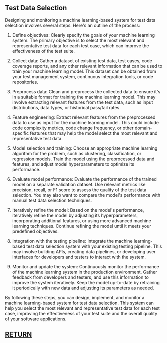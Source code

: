 ## Test Data Selection

Designing and monitoring a machine learning-based system for test data selection involves several steps. Here's an outline of the process:

1. Define objectives: Clearly specify the goals of your machine learning system. The primary objective is to select the most relevant and representative test data for each test case, which can improve the effectiveness of the test suite.

2. Collect data: Gather a dataset of existing test data, test cases, code coverage reports, and any other relevant information that can be used to train your machine learning model. This dataset can be obtained from your test management system, continuous integration tools, or code repositories.

3. Preprocess data: Clean and preprocess the collected data to ensure it's in a suitable format for training the machine learning model. This may involve extracting relevant features from the test data, such as input distributions, data types, or historical pass/fail rates.

4. Feature engineering: Extract relevant features from the preprocessed data to use as input for the machine learning model. This could include code complexity metrics, code change frequency, or other domain-specific features that may help the model select the most relevant and representative test data.

5. Model selection and training: Choose an appropriate machine learning algorithm for the problem, such as clustering, classification, or regression models. Train the model using the preprocessed data and features, and adjust model hyperparameters to optimize its performance.

6. Evaluate model performance: Evaluate the performance of the trained model on a separate validation dataset. Use relevant metrics like precision, recall, or F1 score to assess the quality of the test data selection. You may also want to compare the model's performance with manual test data selection techniques.

7. Iteratively refine the model: Based on the model's performance, iteratively refine the model by adjusting its hyperparameters, incorporating additional features, or using more advanced machine learning techniques. Continue refining the model until it meets your predefined objectives.

8. Integration with the testing pipeline: Integrate the machine learning-based test data selection system with your existing testing pipeline. This may involve building APIs, creating data pipelines, or developing user interfaces for developers and testers to interact with the system.

9. Monitor and update the system: Continuously monitor the performance of the machine learning system in the production environment. Gather feedback from developers and testers, and use this information to improve the system iteratively. Keep the model up-to-date by retraining it periodically with new data and adjusting its parameters as needed.

By following these steps, you can design, implement, and monitor a machine learning-based system for test data selection. This system can help you select the most relevant and representative test data for each test case, improving the effectiveness of your test suite and the overall quality of your software applications.

## [RETURN](https://github.com/yantao0527/upwork-cases/blob/main/debugger/ML.md)